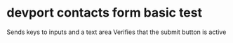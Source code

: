 # devport contacts form basic test
Sends keys to inputs and a text area
Verifies that the submit button is active
